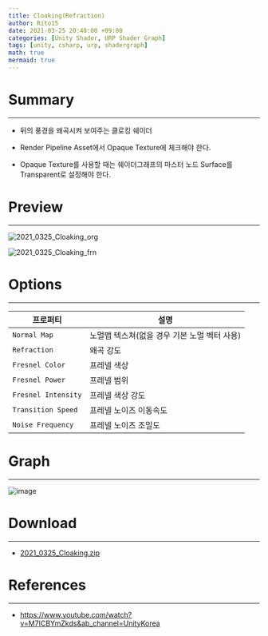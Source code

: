 ```yaml
---
title: Cloaking(Refraction)
author: Rito15
date: 2021-03-25 20:40:00 +09:00
categories: [Unity Shader, URP Shader Graph]
tags: [unity, csharp, urp, shadergraph]
math: true
mermaid: true
---
```


# Summary
---

- 뒤의 풍경을 왜곡시켜 보여주는 클로킹 쉐이더

- Render Pipeline Asset에서 Opaque Texture에 체크해야 한다.

- Opaque Texture를 사용할 때는 쉐이더그래프의 마스터 노드 Surface를 Transparent로 설정해야 한다.


# Preview
---

![2021_0325_Cloaking_org](https://user-images.githubusercontent.com/42164422/112468986-45362600-8dac-11eb-8b9a-3f3412491a60.gif)

![2021_0325_Cloaking_frn](https://user-images.githubusercontent.com/42164422/112468989-46675300-8dac-11eb-90af-913819a2f1ef.gif)

# Options
---

|프로퍼티|설명
|---|---|
|`Normal Map`|노멀맵 텍스쳐(없을 경우 기본 노멀 벡터 사용)|
|`Refraction`|왜곡 강도|
|`Fresnel Color`|프레넬 색상|
|`Fresnel Power`|프레넬 범위|
|`Fresnel Intensity`|프레넬 색상 강도|
|`Transition Speed`|프레넬 노이즈 이동속도|
|`Noise Frequency`|프레넬 노이즈 조밀도|

# Graph
---

![image](https://user-images.githubusercontent.com/42164422/122684642-83bf6d80-d241-11eb-99be-6fe3b1cabd77.png)

# Download
---
- [2021_0325_Cloaking.zip](https://github.com/rito15/Images/files/6204424/2021_0325_Cloaking.zip)


# References
---
- <https://www.youtube.com/watch?v=M7ICBYmZkds&ab_channel=UnityKorea>
